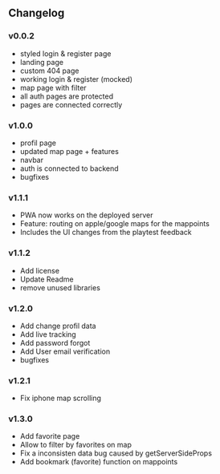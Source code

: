 ## Changelog
### v0.0.2
- styled login & register page
- landing page
- custom 404 page
- working login & register (mocked)
- map page with filter
- all auth pages are protected
- pages are connected correctly

### v1.0.0
- profil page
- updated map page + features
- navbar
- auth is connected to backend
- bugfixes

### v1.1.1
- PWA now works on the deployed server
- Feature: routing on apple/google maps for the mappoints
- Includes the UI changes from the playtest feedback

### v1.1.2
- Add license
- Update Readme
- remove unused libraries

### v1.2.0
- Add change profil data
- Add live tracking
- Add password forgot
- Add User email verification
- bugfixes

### v1.2.1
- Fix iphone map scrolling

### v1.3.0
- Add favorite page
- Allow to filter by favorites on map
- Fix a inconsisten data bug caused by getServerSideProps
- Add bookmark (favorite) function on mappoints
